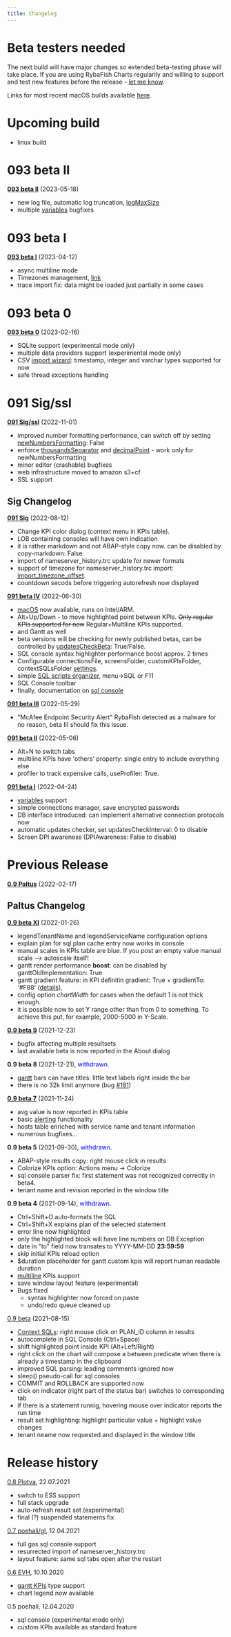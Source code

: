 ```yaml
---
title: Changelog
---
```


# Beta testers needed
The next build will have major changes so extended beta-testing phase will take place. If you are using RybaFish Charts regularily and willing to support and test new features before the release - [let me know](mailto:rybafishcharts@gmail.com).

Links for most recent macOS builds available [here](https://github.com/rybafish/rybafish/issues/771).

# Upcoming build
* linux build

# 093 beta II
[<b>093 beta II</b>](https://github.com/rybafish/rybafish/releases/download/093betaII/RybaFish_093betaII.7z) (2023-05-18)
* new log file, automatic log truncation, [logMaxSize](/config#logMaxSize)
* multiple [variables](/variables) bugfixes

# 093 beta I
[<b>093 beta I</b>](https://github.com/rybafish/rybafish/releases/download/093betaI/RybaFish_093betaI.7z) (2023-04-12)
* async multiline mode
* Timezones management, [link](/timezones)
* trace import fix: data might be loaded just partially in some cases

# 093 beta 0
[<b>093 beta 0</b>](https://github.com/rybafish/rybafish/releases/download/093beta0/RybaFish_093beta0.7z) (2023-02-16)
* SQLite support (experimental mode only)
* multiple data providers support  (experimental mode only)
* CSV [import wizard](https://youtu.be/Q1kp02MtZHg): timestamp, integer and varchar types supported for now
* safe thread exceptions handling

# 091 Sig/ssl

[<b>091 Sig/ssl</b>](https://github.com/rybafish/rybafish/releases/download/092sigssl/RybaFish_092sigssl.7z) (2022-11-01)
* improved number formatting performance, can switch off by setting [newNumbersFormatting](/config#newNumbersFormatting): False
* enforce [thousandsSeparator](/config#thousandsSeparator) and [decimalPoint](/config#decimalPoint) - work only for newNumbersFormatting
* minor editor (crashable) bugfixes
* web infrastructure moved to amazon s3+cf
* SSL support

## Sig Changelog
[<b>091 Sig</b>](https://github.com/rybafish/rybafish/releases/download/091sig/RybaFish_091sig.7z) (2022-08-12)

* Change KPI color dialog (context menu in KPIs table).
* LOB containing consoles will have own indication
* it is rather markdown and not ABAP-style copy now. can be disabled by copy-markdown: False
* import of nameserver_history.trc update for newer formats
* support of timezone for nameserver_history.trc import: [import_timezone_offset](/config#import_timezone_offset).
* countdown secods before triggering autorefresh now displayed

[<b>091 beta IV</b>](https://github.com/rybafish/rybafish/releases/download/091betaIV/RybaFish_091betaIV.7z) (2022-06-30)
* [macOS](https://github.com/rybafish/rybafish/releases/download/091betaIV/RybaFish_MacOS_091betaIV.zip) now available, runs on Intel/ARM.
* Alt+Up/Down - to move highlighted point between KPIs. ~~Only regular KPIs supported for now~~ Regular+Multiline KPIs supported.
* and Gantt as well
* beta versions will be checking for newly published betas, can be controlled by [updatesCheckBeta](/config#updatesCheckBeta): True/False.
* SQL console syntax highlighter performance boost approx. 2 times
* Configurable connectionsFile, screensFolder, customKPIsFolder, contextSQLsFolder [settings](/config#customKPIsFolder).
* simple [SQL scripts organizer](/sqlconsole#sqlbrowser), menu->SQL or F11
* SQL Console toolbar
* finally, documentation on [sql console](/sqlconsole)

[<b>091 beta III</b>](https://github.com/rybafish/rybafish/releases/download/091betaIII/RybaFish_091betaIII.7z) (2022-05-29)
* "McAfee Endpoint Security Alert" RybaFish detected as a malware for no reason, beta III should fix this issue.

[<b>091 beta II</b>](https://github.com/rybafish/rybafish/releases/download/091betaII/RybaFish_091betaII.7z) (2022-05-06)
* Alt+N to switch tabs
* multiline KPIs have 'others' property: single entry to include everything else
* profiler to track expensive calls, useProfiler: True.

[<b>091 beta I</b>](https://github.com/rybafish/rybafish/releases/download/beta/RybaFish_091betaI.7z) (2022-04-24)
* [variables](variables) support
* simple connections manager, save encrypted passwords
* DB interface introduced: can implement alternative connection protocols now
* automatic updates checker, set updatesCheckInterval: 0 to disable
* Screen DPI awareness (DPIAwareness: False to disable)

# Previous Release
[<b>0.9 Paltus</b>](https://github.com/rybafish/rybafish/releases/download/09paltus/RybaFish_09Paltus.7z) (2022-02-17)

## Paltus Changelog

[<b>0.9 beta XI</b>](https://github.com/rybafish/rybafish/releases/download/09betaXI/RybaFish09betaXI.7z) (2022-01-26)
* legendTenantName and legendServiceName configuration options
* explain plan for sql plan cache entry now works in console
* manual scales in KPIs table are blue. If you post an empty value manual scale --> autoscale itself!
* gantt render performance **boost**: can be disabled by ganttOldImplementation: True
* gantt gradient feature: in KPI definitin gradient: True + gradientTo: '#F88' ([details](/customKPIgantt)),
* config option _chartWidth_ for cases when the default 1 is not thick enough.
* it is possible now to set Y range other than from 0 to something. To achieve this put, for example, 2000-5000 in Y-Scale.

[<b>0.9 beta 9</b>](https://github.com/rybafish/rybafish/releases/download/09beta9/RybaFish_09beta9.7z) (2021-12-23) 
* bugfix affecting multiple resultsets
* last available beta is now reported in the About dialog

<b>0.9 beta 8</b> (2021-12-21), <span style="color:blue">withdrawn</span>.
* [gantt](/customKPIgantt) bars can have titles: little text labels right inside the bar
* there is no 32k limit anymore (bug [#181](https://github.com/rybafish/rybafish/issues/181))

[<b>0.9 beta 7</b>](https://github.com/rybafish/rybafish/releases/download/09beta7/RybaFish_09beta7.7z) (2021-11-24)
* avg value is now reported in KPIs table
* basic [alerting](/soundAlerts) functionality
* hosts table enriched with service name and tenant information
* numerous bugfixes…

<b>0.9 beta 5</b> (2021-09-30), <span style="color:blue">withdrawn</span>.
* ABAP-style results copy: right mouse click in results
* Colorize KPIs option: Actions menu -> Colorize
* sql console parser fix: first statement was not recognized correctly in beta4.
* tenant name and revision reported in the window title

<b>0.9 beta 4</b> (2021-09-14), <span style="color:blue">withdrawn</span>.
* Ctrl+Shift+O auto-formats the SQL
* Ctrl+Shift+X explains plan of the selected statement
* error line now highlighted
* only the highlighted block will have line numbers on DB Exception
* date in "to" field now transates to YYYY-MM-DD **23:59:59**
* skip initial KPIs reload option
* $duration placeholder for gantt custom kpis will report human readable duration
* [multiline](/customMultiline) KPIs support
* save window layout feature (experimental)
* Bugs fixed
  * syntax highlighter now forced on paste
  * undo/redo queue cleaned up

[0.9 beta](https://github.com/rybafish/rybafish/releases/download/09beta/RybaFish09beta.7z) (2021-08-15)
* [Context SQLs](/contextSQLs): right mouse click on PLAN_ID column in results
* autocomplete in SQL Console (Ctrl+Space)
* shift highlighted point inside KPI (Alt+Left/Right)
* right click on the chart will compose a between predicate when there is already a timestamp in the clipboard
* improved SQL parsing: leading comments ignored now
* sleep() pseudo-call for sql consoles
* COMMIT and ROLLBACK are supported now
* click on indicator (right part of the status bar) switches to corresponding tab
* if there is a statement runnig, hovering mouse over indicator reports the run time
* result set highlighting: highlight particular value +  highlight value changes
* tenant neame now requested and displayed in the window title

# Release history
[0.8 Plotva](https://github.com/rybafish/rybafish/releases/download/08/RybaFish_08Plotva.7z), 22.07.2021
* switch to ESS support
* full stack upgrade
* auto-refresh result set (experimental)
* final (?) suspended statements fix

[0.7 poehali/gl](https://github.com/rybafish/rybafish/releases/download/07/RybaFish_07poehaliGL.7z), 12.04.2021
* full gas sql console support
* resurrected import of nameserver_history.trc
* layout feature: same sql tabs open after the restart

[0.6 EVH](https://github.com/rybafish/rybafish/releases/download/06/RybaFish06evh.7z), 10.10.2020
* [gantt KPIs](/customKPIgantt) type support
* chart legend now available

0.5 poehali, 12.04.2020
* sql console (experimental mode only)
* custom KPIs available as standard feature
